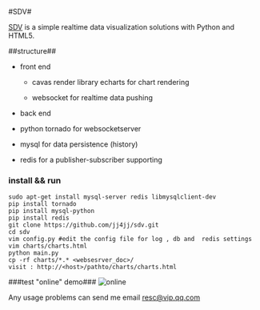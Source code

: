 #SDV#

[SDV][1] is a simple realtime data visualization solutions with Python and HTML5.

##structure##
* front end

  * cavas render library echarts for chart rendering

  * websocket for realtime data pushing

* back end
 * python tornado  for websocketserver

 * mysql for data persistence (history)

 * redis for a publisher-subscriber supporting




### install && run ###

    
    sudo apt-get install mysql-server redis libmysqlclient-dev
    pip install tornado 
    pip install mysql-python
    pip install redis
    git clone https://github.com/jj4jj/sdv.git    
    cd sdv
    vim config.py #edit the config file for log , db and  redis settings
    vim charts/charts.html
    python main.py
    cp -rf charts/*.* <websesrver_doc>/
    visit : http://<host>/pathto/charts/charts.html



###test "online" demo###
![online][2]




Any usage problems can send me email resc@vip.qq.com

[1]: https://github.com/jj4jj/sdv
[2]: https://
